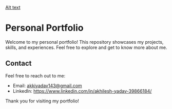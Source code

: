 [Alt text](image-2.png)

# Personal Portfolio

Welcome to my personal portfolio! This repository showcases my projects, skills, and experiences. Feel free to explore and get to know more about me.

## Contact

Feel free to reach out to me:

- Email: akkiyadav143@gmail.com
- LinkedIn: https://www.linkedin.com/in/akhilesh-yadav-39866184/

Thank you for visiting my portfolio!
